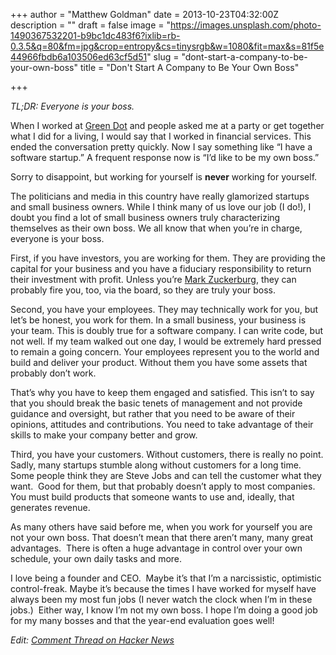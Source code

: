 +++
author = "Matthew Goldman"
date = 2013-10-23T04:32:00Z
description = ""
draft = false
image = "https://images.unsplash.com/photo-1490367532201-b9bc1dc483f6?ixlib=rb-0.3.5&q=80&fm=jpg&crop=entropy&cs=tinysrgb&w=1080&fit=max&s=81f5e44966fbdb6a103506ed63cf5d51"
slug = "dont-start-a-company-to-be-your-own-boss"
title = "Don't Start A Company to Be Your Own Boss"

+++


_TL;DR: Everyone is your boss._

When I worked at [Green Dot](http://www.greendot.com/) and people asked me at a party or get together what I did for a living, I would say that I worked in financial services. This ended the conversation pretty quickly. Now I say something like “I have a software startup.” A frequent response now is “I’d like to be my own boss.”

Sorry to disappoint, but working for yourself is **never** working for yourself.

The politicians and media in this country have really glamorized startups and small business owners. While I think many of us love our job (I do!), I doubt you find a lot of small business owners truly characterizing themselves as their own boss. We all know that when you’re in charge, everyone is your boss. 

First, if you have investors, you are working for them. They are providing the capital for your business and you have a fiduciary responsibility to return their investment with profit. Unless you’re [Mark Zuckerburg](http://www.slate.com/articles/business/moneybox/2012/02/facebook_s_ipo_how_mark_zuckerberg_plans_to_retain_dictatorial_control_his_company_.html), they can probably fire you, too, via the board, so they are truly your boss.

Second, you have your employees. They may technically work for you, but let’s be honest, you work for them. In a small business, your business is your team. This is doubly true for a software company. I can write code, but not well. If my team walked out one day, I would be extremely hard pressed to remain a going concern. Your employees represent you to the world and build and deliver your product. Without them you have some assets that probably don’t work.

That’s why you have to keep them engaged and satisfied. This isn’t to say that you should break the basic tenets of management and not provide guidance and oversight, but rather that you need to be aware of their opinions, attitudes and contributions. You need to take advantage of their skills to make your company better and grow.

Third, you have your customers. Without customers, there is really no point. Sadly, many startups stumble along without customers for a long time. Some people think they are Steve Jobs and can tell the customer what they want.  Good for them, but that probably doesn’t apply to most companies. You must build products that someone wants to use and, ideally, that generates revenue.

As many others have said before me, when you work for yourself you are not your own boss. That doesn’t mean that there aren’t many, many great advantages.  There is often a huge advantage in control over your own schedule, your own daily tasks and more.

I love being a founder and CEO.  Maybe it’s that I’m a narcissistic, optimistic control-freak. Maybe it’s because the times I have worked for myself have always been my most fun jobs (I never watch the clock when I’m in these jobs.)  Either way, I know I’m not my own boss. I hope I’m doing a good job for my many bosses and that the year-end evaluation goes well!

_Edit: [Comment Thread on Hacker News](https://news.ycombinator.com/item?id=6595153)_

